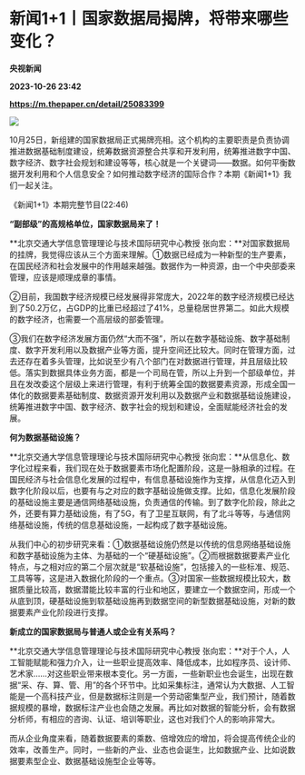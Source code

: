 # 新闻1+1丨国家数据局揭牌，将带来哪些变化？
**央视新闻**

**2023-10-26 23:42**

**https://m.thepaper.cn/detail/25083399**

![](https://imagecloud.thepaper.cn/thepaper/image/275/875/249.jpg)

10月25日，新组建的国家数据局正式揭牌亮相。这个机构的主要职责是负责协调推进数据基础制度建设，统筹数据资源整合共享和开发利用，统筹推进数字中国、数字经济、数字社会规划和建设等等，核心就是一个关键词——数据。如何平衡数据开发利用和个人信息安全？如何推动数字经济的国际合作？本期《新闻1+1》我们一起关注。

《新闻1+1》本期完整节目(22:46)

**“副部级”的高规格单位，国家数据局来了！**

**北京交通大学信息管理理论与技术国际研究中心教授 张向宏：**对国家数据局的挂牌，我觉得应该从三个方面来理解。①数据已经成为一种新型的生产要素，在国民经济和社会发展中的作用越来越强。数据作为一种资源，由一个中央部委来管理，应该是顺理成章的事情。

②目前，我国数字经济规模已经发展得非常庞大，2022年的数字经济规模已经达到了50.2万亿，占GDP的比重已经超过了41%，总量稳居世界第二。如此大规模的数字经济，也需要一个高层级的部委管理。

③我们在数字经济发展方面仍然“大而不强”，所以在数字基础设施、数字基础制度、数字开发利用以及数据产业等方面，提升空间还比较大。同时在管理方面，过去还存在着多头管理，比如说至少有八个部门在对数据进行管理，并且层级比较低。落实到数据具体业务方面，都是一个司局在管，所以上升到一个部级单位，并且在发改委这个层级上来进行管理，有利于统筹全国的数据要素资源，形成全国一体化的数据要素基础制度、数据资源开发利用以及数据产业和数据基础设施建设，统筹推进数字中国、数字经济、数字社会的规划和建设，全面赋能经济社会的发展。

**何为数据基础设施？**

**北京交通大学信息管理理论与技术国际研究中心教授 张向宏：**从信息化、数字化过程来看，我们现在处于数据要素市场化配置阶段，这是一脉相承的过程。在国民经济与社会信息化发展的过程中，有信息基础设施作为支撑，从信息化迈入到数字化阶段以后，也要有与之对应的数字基础设施做支撑。比如，信息化发展阶段的基础设施主要是通信网络基础设施，负责通信的传输。到了数字化阶段，除此之外，还要有算力基础设施，有了5G，有了卫星互联网，有了北斗等等，与通信网络基础设施，传统的信息基础设施，一起构成了数字基础设施。

从我们中心的初步研究来看：①数据基础设施仍然是以传统的信息网络基础设施和数字基础设施为主体、为基础的一个“硬基础设施”。②而根据数据要素产业化特点，与之相对应的第二个层次就是“软基础设施”，包括接入的一些标准、规范、工具等等，这是进入数据化阶段的一个重点。③对国家一些数据规模比较大，数据质量比较高，数据潜能比较丰富的行业和地区，要建立一个数据空间，形成一个从底到顶，硬基础设施到软基础设施再到数据空间的新型数据基础设施，对新的数据要素产业化阶段进行支撑。

**新成立的国家数据局与普通人或企业有关系吗？**

**北京交通大学信息管理理论与技术国际研究中心教授 张向宏：**对于个人，人工智能赋能和强力介入，让一些职业提高效率、降低成本，比如程序员、设计师、艺术家……对这些职业带来根本变化。另一方面，一些新职业也会诞生，出现在数据“采、存、算、管、用”的各个环节中。比如采集标注，通常认为大数据、人工智能是一个高科技产业，但是数据标注则是一个劳动密集型产业，我们预计，随着数据规模的暴增，数据标注产业也会随之发展。再比如对数据的智能分析，会有数据分析师，有相应的咨询、认证、培训等职业，这也对我们个人的影响非常大。

而从企业角度来看，随着数据要素的乘数、倍增效应的增加，将会提高传统企业的效率，改善生产。同时，一些新的产业、业态也会诞生，比如数据产业、比如说数据要素型企业、数据基础设施型企业等等。